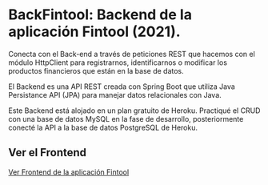 # BackFintool: Backend de la aplicación Fintool (2021).

Conecta con el Back-end a través de peticiones REST que hacemos con el módulo HttpClient para registrarnos, identificarnos o modificar los productos financieros que están en la base de datos.

El Backend es una API REST creada con Spring Boot que utiliza Java Persistance API (JPA) para manejar datos relacionales con Java.

Este Backend está alojado en un plan gratuito de Heroku. Practiqué el CRUD con una base de datos MySQL en la fase de desarrollo, posteriormente conecté la API a la base de datos PostgreSQL de Heroku.

## Ver el Frontend 

<a href="https://github.com/josecortesdev/fintool" target="_blanc"> Ver Frontend de la aplicación Fintool </a>
